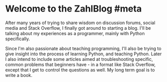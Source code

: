 # Welcome to the ZahlBlog #meta

After many years of trying to share wisdom on discussion forums, social media and Stack Overflow, I finally got around to starting a blog. I'll be talking about my experiences as a programmer, mainly with Python specifically.

Since I'm also passionate about teaching programming, I'll also be trying to give insight into the process of learning Python, and teaching Python. Later I also intend to include some articles aimed at troubleshooting specific, common problems that beginners have - in a format like Stack Overflow, except that I get to control the questions as well. My long term goal is to write a book.
